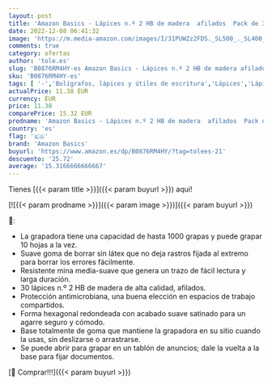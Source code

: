```yaml
---
layout: post
title: 'Amazon Basics - Lápices n.º 2 HB de madera  afilados  Pack de 30 + Grapadora con capacidad 1000 grapas  color negro'
date: 2022-12-08 06:41:32
image: 'https://m.media-amazon.com/images/I/31PUWZz2FDS._SL500_._SL400_.jpg'
comments: true
category: ofertas
author: 'tole.es'
slug: 'B0876RM4HY-es Amazon Basics - Lápices n.º 2 HB de madera afilados Pack...'
sku: 'B0876RM4HY-es'
tags: [ '-','Bolígrafos, lápices y útiles de escritura','Lápices','Lápices de madera','Oficina y papelería','amazon','amazon basics','basics','grapadora','lápices','🇪🇸', ]
actualPrice: 11.38 EUR
currency: EUR
price: 11.38
comparePrice: 15.32 EUR
prodname: 'Amazon Basics - Lápices n.º 2 HB de madera  afilados  Pack de 30 + Grapadora con capacidad 1000 grapas  color negro'
country: 'es'
flag: '🇪🇸'
brand: 'Amazon Basics'
buyurl: 'https://www.amazon.es/dp/B0876RM4HY/?tag=tolees-21'
descuento: '25.72'
average: '15.3166666666667'
---
```


Tienes [{{< param title >}}]({{< param buyurl >}}) aqui!

[![{{< param prodname >}}]({{< param image >}})]({{< param buyurl >}})

🔎:

- La grapadora tiene una capacidad de hasta 1000 grapas y puede grapar 10 hojas a la vez.
- Suave goma de borrar sin látex que no deja rastros fijada al extremo para borrar los errores fácilmente.
- Resistente mina media-suave que genera un trazo de fácil lectura y larga duración.
- 30 lápices n.º 2 HB de madera de alta calidad, afilados.
- Protección antimicrobiana, una buena elección en espacios de trabajo compartidos.
- Forma hexagonal redondeada con acabado suave satinado para un agarre seguro y cómodo.
- Base totalmente de goma que mantiene la grapadora en su sitio cuando la usas, sin deslizarse o arrastrarse.
- Se puede abrir para grapar en un tablón de anuncios; dale la vuelta a la base para fijar documentos.

[🛒 Comprar!!!]({{< param buyurl >}})

